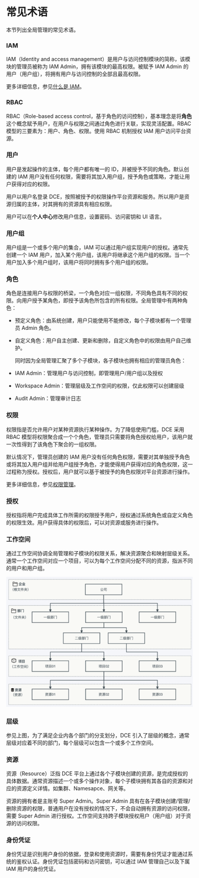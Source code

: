 # 常见术语

本节列出全局管理的常见术语。

### IAM

IAM（Identity and access management）是用户与访问控制模块的简称，该模块的管理员被称为 IAM Admin，拥有该模块的最高权限。被赋予 IAM Admin 的用户（用户组），将拥有用户与访问控制的全部且最高权限。

更多详细信息，参见[什么是 IAM](../04UserGuide/01UserandAccess/iam.md)。

### RBAC

RBAC（Role-based access control，基于角色的访问控制），基本理念是将**角色**这个概念赋予用户，在用户与权限之间通过角色进行关联，实现灵活配置。RBAC 模型的三要素为：用户、角色、权限。使用 RBAC 机制授权 IAM 用户访问平台资源。

### 用户

用户是发起操作的主体，每个用户都有唯一的 ID，并被授予不同的角色。默认创建的 IAM 用户没有任何权限，需要将其加入用户组，授予角色或策略，才能让用户获得对应的权限。

用户以用户名登录 DCE，按照被授予的权限操作平台资源和服务。所以用户是资源归属的主体，对其拥有的资源具有相应权限。

用户可以在**个人中心**修改用户信息，设置密码、访问密钥和 UI 语言。

### 用户组

用户组是一个或多个用户的集合，IAM 可以通过用户组实现用户的授权。通常先创建一个 IAM 用户，加入某个用户组，该用户将继承这个用户组的权限。当一个用户加入多个用户组时，该用户将同时拥有多个用户组的权限。

### 角色

角色是连接用户与权限的桥梁，一个角色对应一组权限，不同角色具有不同的权限。向用户授予某角色，即授予该角色所包含的所有权限。全局管理中有两种角色：

- 预定义角色：由系统创建，用户只能使用不能修改，每个子模块都有一个管理员 Admin 角色。

- 自定义角色：用户自主创建、更新和删除，自定义角色中的权限由用户自己维护。

    同时因为全局管理汇聚了多个子模块，各子模块也拥有相应的管理员角色：

- IAM Admin：管理用户与访问控制，即管理用户/用户组以及授权

- Workspace Admin：管理层级及工作空间的权限，仅此权限可以创建层级

- Audit Admin：管理审计日志

### 权限

权限指是否允许用户对某种资源执行某种操作。为了降低使用门槛，DCE 采用 RBAC 模型将权限聚合成一个个角色，管理员只需要将角色授权给用户，该用户就一次性得到了该角色下聚合的一组权限。

默认情况下，管理员创建的 IAM 用户没有任何角色权限，需要对其单独授予角色或将其加入用户组并给用户组授予角色，才能使得用户获得对应的角色权限，这一过程称为授权。授权后，用户就可以基于被授予的角色权限对平台资源进行操作。

更多详细信息，参见[权限管理](../04UserGuide/01UserandAccess/Role.md)。

### 授权

授权指将用户完成具体工作所需的权限授予用户，授权通过系统角色或自定义角色的权限生效。用户获得具体的权限后，可以对资源或服务进行操作。

### 工作空间

通过工作空间协调全局管理和子模块的权限关系，解决资源聚合和映射层级关系。通常一个工作空间对应一个项目，可以为每个工作空间分配不同的资源，指派不同的用户和用户组。

![工作空间](../images/workspace.png)

### 层级

参见上图，为了满足企业内各个部门的分支划分，DCE 引入了层级的概念，通常层级对应着不同的部门，每个层级可以包含一个或多个工作空间。

### 资源

资源（Resource）泛指 DCE 平台上通过各个子模块创建的资源，是完成授权的具体数据。通常资源描述一个或多个操作对象，每个子模块拥有其各自的资源和对应的资源定义详情。如集群、Namesapce、网关等。

资源的拥有者是主账号 Super Admin。Super Admin 具有在各子模块创建/管理/删除资源的权限，普通用户在没有授权的情况下，不会自动拥有资源的访问权限，需要 Super Admin 进行授权。工作空间支持跨子模块授权用户（用户组）对于资源的访问权限。

### 身份凭证

身份凭证是识别用户身份的依据，登录和使用资源时，需要有身份凭证才能通过系统的鉴权认证。身份凭证包括密码和访问密钥，可以通过 IAM 管理自己以及下属 IAM 用户的身份凭证。
